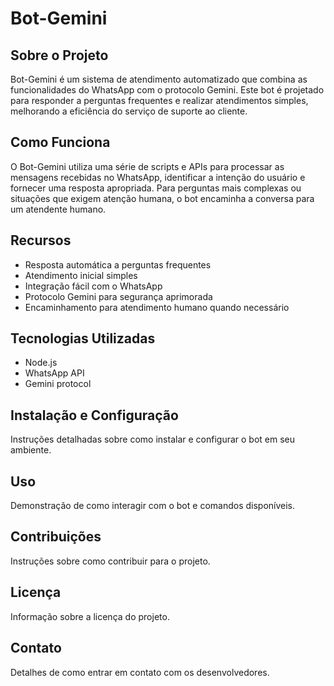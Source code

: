 # Bot-Gemini

## Sobre o Projeto
Bot-Gemini é um sistema de atendimento automatizado que combina as funcionalidades do WhatsApp com o protocolo Gemini. Este bot é projetado para responder a perguntas frequentes e realizar atendimentos simples, melhorando a eficiência do serviço de suporte ao cliente.

## Como Funciona
O Bot-Gemini utiliza uma série de scripts e APIs para processar as mensagens recebidas no WhatsApp, identificar a intenção do usuário e fornecer uma resposta apropriada. Para perguntas mais complexas ou situações que exigem atenção humana, o bot encaminha a conversa para um atendente humano.

## Recursos
- Resposta automática a perguntas frequentes
- Atendimento inicial simples
- Integração fácil com o WhatsApp
- Protocolo Gemini para segurança aprimorada
- Encaminhamento para atendimento humano quando necessário

## Tecnologias Utilizadas
- Node.js
- WhatsApp API
- Gemini protocol

## Instalação e Configuração
Instruções detalhadas sobre como instalar e configurar o bot em seu ambiente.

## Uso
Demonstração de como interagir com o bot e comandos disponíveis.

## Contribuições
Instruções sobre como contribuir para o projeto.

## Licença
Informação sobre a licença do projeto.

## Contato
Detalhes de como entrar em contato com os desenvolvedores.
